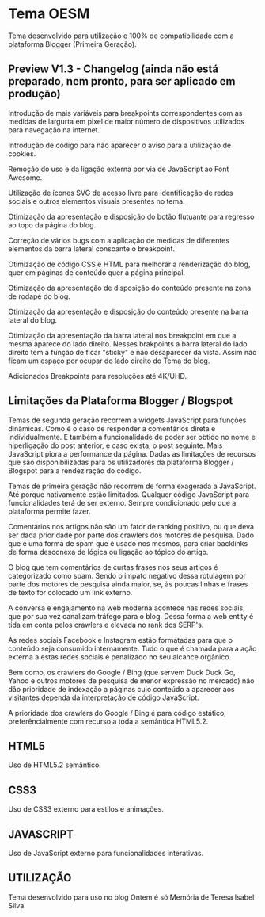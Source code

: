 # Tema OESM

Tema desenvolvido para utilização e 100% de compatibilidade com a plataforma Blogger (Primeira Geração).


## Preview V1.3 - Changelog (ainda não está preparado, nem pronto, para ser aplicado em produção)

Introdução de mais variáveis para breakpoints correspondentes com as medidas de largurta em pixel de maior número de dispositivos utilizados para navegação na internet.

Introdução de código para não aparecer o aviso para a utilização de cookies. 

Remoção do uso e da ligação externa por via de JavaScript ao Font Awesome.

Utilização de ícones SVG de acesso livre para identificação de redes sociais e outros elementos visuais presentes no tema.

Otimização da apresentação e disposição do botão flutuante para regresso ao topo da página do blog.

Correção de vários bugs com a aplicação de medidas de diferentes elementos da barra lateral consoante o breakpoint.

Otimização de código CSS e HTML para melhorar a renderização do blog, quer em páginas de conteúdo quer a página principal.

Otimização da apresentação de disposição do conteúdo presente na zona de rodapé do blog. 

Otimização da apresentação e disposição do conteúdo presente na barra lateral do blog.

Otimização da apresentação da barra lateral nos breakpoint em que a mesma aparece do lado direito. Nesses brakpoints a barra lateral do lado direito tem a função de ficar "sticky" e não desaparecer da vista. Assim não ficam um espaço por ocupar do lado direito do Tema do blog.

Adicionados Breakpoints para resoluções até 4K/UHD.


## Limitações da Plataforma Blogger / Blogspot

Temas de segunda geração recorrem a widgets JavaScript para funções dinâmicas. Como é o caso de responder a comentários direta e individualmente. E também a funcionalidade de poder ser obtido no nome e hiperligação do post anterior, e caso exista, o post seguinte. Mais JavaScript piora a performance da página. Dadas as limitações de recursos que são disponibilizadas para os utilizadores da plataforma Blogger / Blogspot para a rendeziração do código. 

Temas de primeira geração não recorrem de forma exagerada a JavaScript. Até porque nativamente estão limitados. Qualquer código JavaScript para funcionalidades terá de ser externo. Sempre condicionado pelo que a plataforma permite fazer.

Comentários nos artigos não são um fator de ranking positivo, ou que deva ser dada prioridade por parte dos crawlers dos motores de pesquisa. Dado que é uma forma de spam que é usado nos mesmos, para criar backlinks de forma desconexa de lógica ou ligação ao tópico do artigo. 

O blog que tem comentários de curtas frases nos seus artigos é categorizado como spam. Sendo o impato negativo dessa rotulagem por parte dos motores de pesquisa ainda maior, se, às poucas linhas e frases de texto for colocado um link externo.

A conversa e engajamento na web moderna acontece nas redes sociais, que por sua vez canalizam tráfego para o blog. Dessa forma a web entity é tida em conta pelos crawlers e elevada no rank dos SERP's.

As redes sociais Facebook e Instagram estão formatadas para que o conteúdo seja consumido internamente. Tudo o que é chamada para a ação externa a estas redes sociais é penalizado no seu alcance orgânico.

Bem como, os crawlers do Google / Bing (que servem Duck Duck Go, Yahoo e outros motores de pesquisa de menor expressão no mercado) não dão prioridade de indexação a páginas cujo conteúdo a aparecer aos visitantes dependa da interpretação de código JavaScript. 

A prioridade dos crawlers do Google / Bing é para código estático, preferêncialmente com recurso a toda a semântica HTML5.2. 


## HTML5

Uso de HTML5.2 semântico.


## CSS3

Uso de CSS3 externo para estilos e animações.


## JAVASCRIPT

Uso de JavaScript externo para funcionalidades interativas.


## UTILIZAÇÃO

Tema desenvolvido para uso no blog Ontem é só Memória de Teresa Isabel Silva.
